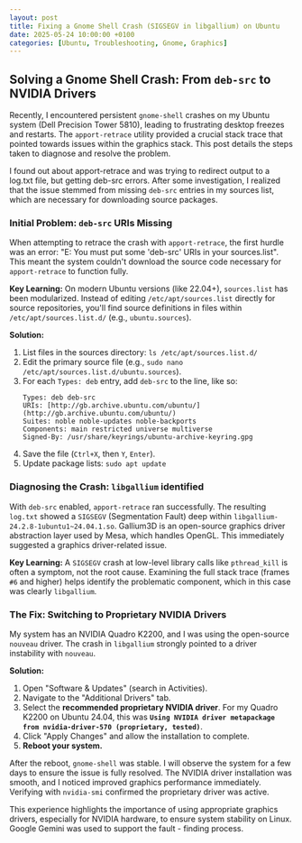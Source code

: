 ```yaml
---
layout: post
title: Fixing a Gnome Shell Crash (SIGSEGV in libgallium) on Ubuntu
date: 2025-05-24 10:00:00 +0100
categories: [Ubuntu, Troubleshooting, Gnome, Graphics]
---
```


## Solving a Gnome Shell Crash: From `deb-src` to NVIDIA Drivers

Recently, I encountered persistent `gnome-shell` crashes on my Ubuntu system (Dell Precision Tower 5810), leading to frustrating desktop freezes and restarts. The `apport-retrace` utility provided a crucial stack trace that pointed towards issues within the graphics stack. This post details the steps taken to diagnose and resolve the problem.

I found out about apport-retrace and was trying to redirect output to a log.txt file, but getting deb-src errors. After some investigation, I realized that the issue stemmed from missing `deb-src` entries in my sources list, which are necessary for downloading source packages.

### Initial Problem: `deb-src` URIs Missing

When attempting to retrace the crash with `apport-retrace`, the first hurdle was an error: "E: You must put some 'deb-src' URIs in your sources.list". This meant the system couldn't download the source code necessary for `apport-retrace` to function fully.

**Key Learning:** On modern Ubuntu versions (like 22.04+), `sources.list` has been modularized. Instead of editing `/etc/apt/sources.list` directly for source repositories, you'll find source definitions in files within `/etc/apt/sources.list.d/` (e.g., `ubuntu.sources`).

**Solution:**
1.  List files in the sources directory: `ls /etc/apt/sources.list.d/`
2.  Edit the primary source file (e.g., `sudo nano /etc/apt/sources.list.d/ubuntu.sources`).
3.  For each `Types: deb` entry, add `deb-src` to the line, like so:
    ```
    Types: deb deb-src
    URIs: [http://gb.archive.ubuntu.com/ubuntu/](http://gb.archive.ubuntu.com/ubuntu/)
    Suites: noble noble-updates noble-backports
    Components: main restricted universe multiverse
    Signed-By: /usr/share/keyrings/ubuntu-archive-keyring.gpg
    ```
4.  Save the file (`Ctrl+X`, then `Y`, `Enter`).
5.  Update package lists: `sudo apt update`

### Diagnosing the Crash: `libgallium` identified

With `deb-src` enabled, `apport-retrace` ran successfully. The resulting `log.txt` showed a `SIGSEGV` (Segmentation Fault) deep within `libgallium-24.2.8-1ubuntu1~24.04.1.so`. Gallium3D is an open-source graphics driver abstraction layer used by Mesa, which handles OpenGL. This immediately suggested a graphics driver-related issue.

**Key Learning:** A `SIGSEGV` crash at low-level library calls like `pthread_kill` is often a symptom, not the root cause. Examining the full stack trace (frames `#6` and higher) helps identify the problematic component, which in this case was clearly `libgallium`.

### The Fix: Switching to Proprietary NVIDIA Drivers

My system has an NVIDIA Quadro K2200, and I was using the open-source `nouveau` driver. The crash in `libgallium` strongly pointed to a driver instability with `nouveau`.

**Solution:**
1.  Open "Software & Updates" (search in Activities).
2.  Navigate to the "Additional Drivers" tab.
3.  Select the **recommended proprietary NVIDIA driver**. For my Quadro K2200 on Ubuntu 24.04, this was **`Using NVIDIA driver metapackage from nvidia-driver-570 (proprietary, tested)`**.
4.  Click "Apply Changes" and allow the installation to complete.
5.  **Reboot your system.**

After the reboot, `gnome-shell` was stable. I will observe the system for a few days to ensure the issue is fully resolved. The NVIDIA driver installation was smooth, and I noticed improved graphics performance immediately.
Verifying with `nvidia-smi` confirmed the proprietary driver was active.

This experience highlights the importance of using appropriate graphics drivers, especially for NVIDIA hardware, to ensure system stability on Linux. Google Gemini was used to support the fault - finding process.